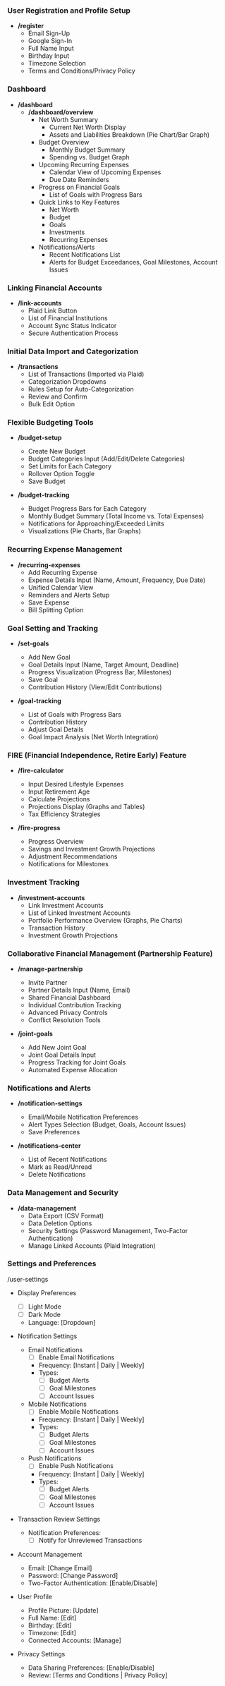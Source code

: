 ### User Registration and Profile Setup

- **/register**
  - Email Sign-Up
  - Google Sign-In
  - Full Name Input
  - Birthday Input
  - Timezone Selection
  - Terms and Conditions/Privacy Policy

### Dashboard

- **/dashboard**
  - **/dashboard/overview**
    - Net Worth Summary
      - Current Net Worth Display
      - Assets and Liabilities Breakdown (Pie Chart/Bar Graph)
    - Budget Overview
      - Monthly Budget Summary
      - Spending vs. Budget Graph
    - Upcoming Recurring Expenses
      - Calendar View of Upcoming Expenses
      - Due Date Reminders
    - Progress on Financial Goals
      - List of Goals with Progress Bars
    - Quick Links to Key Features
      - Net Worth
      - Budget
      - Goals
      - Investments
      - Recurring Expenses
    - Notifications/Alerts
      - Recent Notifications List
      - Alerts for Budget Exceedances, Goal Milestones, Account Issues

### Linking Financial Accounts

- **/link-accounts**
  - Plaid Link Button
  - List of Financial Institutions
  - Account Sync Status Indicator
  - Secure Authentication Process

### Initial Data Import and Categorization

- **/transactions**
  - List of Transactions (Imported via Plaid)
  - Categorization Dropdowns
  - Rules Setup for Auto-Categorization
  - Review and Confirm
  - Bulk Edit Option

### Flexible Budgeting Tools

- **/budget-setup**

  - Create New Budget
  - Budget Categories Input (Add/Edit/Delete Categories)
  - Set Limits for Each Category
  - Rollover Option Toggle
  - Save Budget

- **/budget-tracking**
  - Budget Progress Bars for Each Category
  - Monthly Budget Summary (Total Income vs. Total Expenses)
  - Notifications for Approaching/Exceeded Limits
  - Visualizations (Pie Charts, Bar Graphs)

### Recurring Expense Management

- **/recurring-expenses**
  - Add Recurring Expense
  - Expense Details Input (Name, Amount, Frequency, Due Date)
  - Unified Calendar View
  - Reminders and Alerts Setup
  - Save Expense
  - Bill Splitting Option

### Goal Setting and Tracking

- **/set-goals**

  - Add New Goal
  - Goal Details Input (Name, Target Amount, Deadline)
  - Progress Visualization (Progress Bar, Milestones)
  - Save Goal
  - Contribution History (View/Edit Contributions)

- **/goal-tracking**
  - List of Goals with Progress Bars
  - Contribution History
  - Adjust Goal Details
  - Goal Impact Analysis (Net Worth Integration)

### FIRE (Financial Independence, Retire Early) Feature

- **/fire-calculator**

  - Input Desired Lifestyle Expenses
  - Input Retirement Age
  - Calculate Projections
  - Projections Display (Graphs and Tables)
  - Tax Efficiency Strategies

- **/fire-progress**
  - Progress Overview
  - Savings and Investment Growth Projections
  - Adjustment Recommendations
  - Notifications for Milestones

### Investment Tracking

- **/investment-accounts**
  - Link Investment Accounts
  - List of Linked Investment Accounts
  - Portfolio Performance Overview (Graphs, Pie Charts)
  - Transaction History
  - Investment Growth Projections

### Collaborative Financial Management (Partnership Feature)

- **/manage-partnership**

  - Invite Partner
  - Partner Details Input (Name, Email)
  - Shared Financial Dashboard
  - Individual Contribution Tracking
  - Advanced Privacy Controls
  - Conflict Resolution Tools

- **/joint-goals**
  - Add New Joint Goal
  - Joint Goal Details Input
  - Progress Tracking for Joint Goals
  - Automated Expense Allocation

### Notifications and Alerts

- **/notification-settings**

  - Email/Mobile Notification Preferences
  - Alert Types Selection (Budget, Goals, Account Issues)
  - Save Preferences

- **/notifications-center**
  - List of Recent Notifications
  - Mark as Read/Unread
  - Delete Notifications

### Data Management and Security

- **/data-management**
  - Data Export (CSV Format)
  - Data Deletion Options
  - Security Settings (Password Management, Two-Factor Authentication)
  - Manage Linked Accounts (Plaid Integration)

### Settings and Preferences

/user-settings

- Display Preferences

  - [ ] Light Mode
  - [ ] Dark Mode
  - Language: [Dropdown]

- Notification Settings

  - Email Notifications
    - [ ] Enable Email Notifications
    - Frequency: [Instant | Daily | Weekly]
    - Types:
      - [ ] Budget Alerts
      - [ ] Goal Milestones
      - [ ] Account Issues
  - Mobile Notifications
    - [ ] Enable Mobile Notifications
    - Frequency: [Instant | Daily | Weekly]
    - Types:
      - [ ] Budget Alerts
      - [ ] Goal Milestones
      - [ ] Account Issues
  - Push Notifications
    - [ ] Enable Push Notifications
    - Frequency: [Instant | Daily | Weekly]
    - Types:
      - [ ] Budget Alerts
      - [ ] Goal Milestones
      - [ ] Account Issues

- Transaction Review Settings


  - Notification Preferences:
    - [ ] Notify for Unreviewed Transactions

- Account Management

  - Email: [Change Email]
  - Password: [Change Password]
  - Two-Factor Authentication: [Enable/Disable]


- User Profile

  - Profile Picture: [Update]
  - Full Name: [Edit]
  - Birthday: [Edit]
  - Timezone: [Edit]
  - Connected Accounts: [Manage]

- Privacy Settings

  - Data Sharing Preferences: [Enable/Disable]
  - Review: [Terms and Conditions | Privacy Policy]

